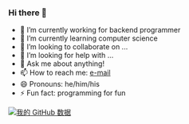 ### Hi there 👋

<!--
**robert-tm/robert-tm** is a ✨ _special_ ✨ repository because its `README.md` (this file) appears on your GitHub profile.

Here are some ideas to get you started:
-->

- 🔭 I’m currently working for backend programmer
- 🌱 I’m currently learning computer science
- 👯 I’m looking to collaborate on ...
- 🤔 I’m looking for help with ...
- 💬 Ask me about anything!
- 📫 How to reach me: [e-mail](litaipo89@gmail.com) 
- 😄 Pronouns: he/him/his
- ⚡ Fun fact: programming for fun

[![我的 GitHub 数据](https://github-readme-stats.vercel.app/api?username=litaipo)]()
